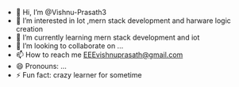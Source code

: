 - 👋 Hi, I’m @Vishnu-Prasath3
- 👀 I’m interested in Iot ,mern stack development and harware logic creation 
- 🌱 I’m currently learning mern stack development and iot
- 💞️ I’m looking to collaborate on ...
- 📫 How to reach me EEEvishnuprasath@gmail.com
- 😄 Pronouns: ...
- ⚡ Fun fact: crazy learner for sometime

<!---
Vishnu-Prasath3/Vishnu-Prasath3 is a ✨ special ✨ repository because its `README.md` (this file) appears on your GitHub profile.
You can click the Preview link to take a look at your changes.
--->
